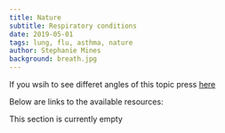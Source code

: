 ```yaml
---
title: Nature
subtitle: Respiratory conditions
date: 2019-05-01
tags: lung, flu, asthma, nature
author: Stephanie Mines
background: breath.jpg
---
```


If you wsih to see differet angles of this topic press [here](/topics/Respiration/topic-text.html)

Below are links to the available resources:

This section is currently empty
